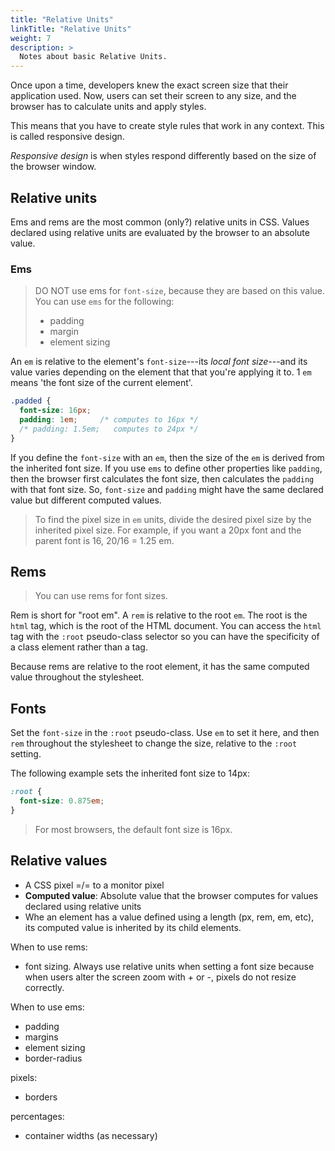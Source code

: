 ```yaml
---
title: "Relative Units"
linkTitle: "Relative Units"
weight: 7
description: >
  Notes about basic Relative Units.
---
```


Once upon a time, developers knew the exact screen size that their application used. Now, users can set their screen to any size, and the browser has to calculate units and apply styles.

This means that you have to create style rules that work in any context. This is called responsive design.

_Responsive design_ is when styles respond differently based on the size of the browser window.

## Relative units

Ems and rems are the most common (only?) relative units in CSS. Values declared using relative units are evaluated by the browser to an absolute value.

### Ems

> DO NOT use ems for `font-size`, because they are based on this value. You can use `ems` for the following:
> - padding
> - margin
> - element sizing

An `em` is relative to the element's `font-size`---its _local font size_---and its value varies depending on the element that that you're applying it to. 1 `em` means 'the font size of the current element'.

```css
.padded {
  font-size: 16px;
  padding: 1em;     /* computes to 16px */
  /* padding: 1.5em;   computes to 24px */
}
```

If you define the `font-size` with an `em`, then the size of the `em` is derived from the inherited font size. If you use `ems` to define other properties like `padding`, then the browser first calculates the font size, then calculates the `padding` with that font size. So, `font-size` and `padding` might have the same declared value but different computed values.

> To find the pixel size in `em` units, divide the desired pixel size by the inherited pixel size. For example, if you want a 20px font and the parent font is 16, 20/16 = 1.25 em.


## Rems

> You can use rems for font sizes.

Rem is short for "root em". A `rem` is relative to the root `em`. The root is the `html` tag, which is the root of the HTML document. You can access the `html` tag with the `:root` pseudo-class selector so you can have the specificity of a class element rather than a tag.

Because rems are relative to the root element, it has the same computed value throughout the stylesheet.



## Fonts

Set the `font-size` in the `:root` pseudo-class. Use `em` to set it here, and then `rem` throughout the stylesheet to change the size, relative to the `:root` setting.

The following example sets the inherited font size to 14px:

```css
:root {
  font-size: 0.875em;
}
```
> For most browsers, the default font size is 16px.

## Relative values

- A CSS pixel =/= to a monitor pixel
- **Computed value**: Absolute value that the browser computes for values declared using relative units
- Whe an element has a value defined using a length (px, rem, em, etc), its computed value is inherited by its child elements.

When to use rems:
- font sizing. Always use relative units when setting a font size because when users alter the screen zoom with + or -, pixels do not resize correctly.

When to use ems:
- padding
- margins
- element sizing
- border-radius

pixels:
- borders

percentages:
- container widths (as necessary)
